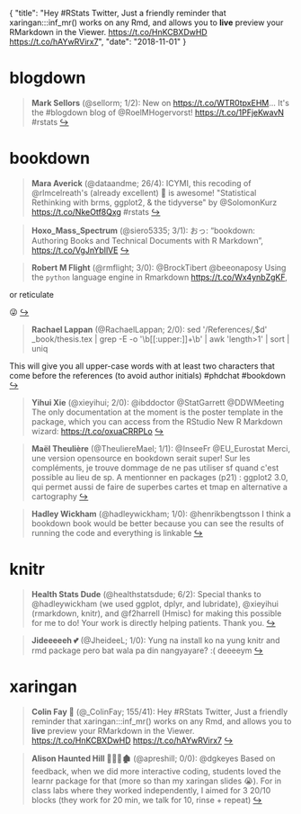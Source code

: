 {
  "title": "Hey #RStats Twitter, Just a friendly reminder that xaringan:::inf_mr() works on any Rmd, and allows you to **live** preview your RMarkdown in the Viewer. https://t.co/HnKCBXDwHD https://t.co/hAYwRVirx7",
  "date": "2018-11-01"
}

# blogdown

> **Mark Sellors** (@sellorm; 1/2): New on https://t.co/WTR0tpxEHM... It's the #blogdown blog of @RoelMHogervorst! https://t.co/1PFjeKwavN #rstats  [&#8618;](https://twitter.com/xieyihui/status/1057732783953584134)

<!-- -->


# bookdown

> **Mara Averick** (@dataandme; 26/4): ICYMI, this recoding of @rlmcelreath's (already excellent) 📕 is awesome!
"Statistical Rethinking with brms, ggplot2, &amp; the tidyverse" by @SolomonKurz
https://t.co/NkeOtf8Qxg #rstats  [&#8618;](https://twitter.com/xieyihui/status/1057816746512523266)

<!-- -->


> **Hoxo_Mass_Spectrum** (@siero5335; 3/1): おっ: “bookdown: Authoring Books and Technical Documents with R Markdown”, https://t.co/VgJnYbIlVE  [&#8618;](https://twitter.com/xieyihui/status/1057833202033643520)

<!-- -->


> **Robert M Flight** (@rmflight; 3/0): @BrockTibert @beeonaposy Using the `python` language engine in Rmarkdown https://t.co/Wx4ynbZgKF,
>
or reticulate
>
😜  [&#8618;](https://twitter.com/xieyihui/status/1057729495095037953)

<!-- -->


> **Rachael Lappan** (@RachaelLappan; 2/0): sed '/References/,$d' _book/thesis.tex | grep -E -o '\b[[:upper:]]+\b' | awk 'length&gt;1' | sort | uniq
>
This will give you all upper-case words with at least two characters that come before the references (to avoid author initials) #phdchat #bookdown  [&#8618;](https://twitter.com/xieyihui/status/1057817794371305475)

<!-- -->


> **Yihui Xie** (@xieyihui; 2/0): @ibddoctor @StatGarrett @DDWMeeting The only documentation at the moment is the poster template in the package, which you can access from the RStudio New R Markdown wizard: https://t.co/oxuaCRRPLo  [&#8618;](https://twitter.com/xieyihui/status/1057668284953243650)

<!-- -->


> **Maël Theulière** (@TheuliereMael; 1/1): @InseeFr @EU_Eurostat Merci, une version opensource en bookdown serait super! Sur les compléments, je trouve dommage de ne pas utiliser sf quand c'est possible au lieu de sp. A mentionner en packages (p21) : ggplot2 3.0, qui permet aussi de faire de superbes cartes et tmap en alternative a cartography  [&#8618;](https://twitter.com/xieyihui/status/1057542611832061952)

<!-- -->


> **Hadley Wickham** (@hadleywickham; 1/0): @henrikbengtsson I think a bookdown book would be better because you can see the results of running the code and everything is linkable  [&#8618;](https://twitter.com/xieyihui/status/1057617882576838656)

<!-- -->


# knitr

> **Health Stats Dude** (@healthstatsdude; 6/2): Special thanks to @hadleywickham (we used ggplot, dplyr, and lubridate), @xieyihui (rmarkdown, knitr), and @f2harrell (Hmisc) for making this possible for me to do! Your work is directly helping patients. Thank you.  [&#8618;](https://twitter.com/xieyihui/status/1057690422833598465)

<!-- -->


> **Jideeeeeh 💕** (@JheideeL; 1/0): Yung na install ko na yung knitr and rmd package pero bat wala pa din nangyayare? :( deeeeym  [&#8618;](https://twitter.com/xieyihui/status/1057621560725430272)

<!-- -->


# xaringan

> **Colin Fay 🤘** (@_ColinFay; 155/41): Hey #RStats Twitter, 
Just a friendly reminder that xaringan:::inf_mr() works on any Rmd, and allows you to **live** preview your RMarkdown in the Viewer. 
https://t.co/HnKCBXDwHD https://t.co/hAYwRVirx7  [&#8618;](https://twitter.com/xieyihui/status/1057598724342456321)

<!-- -->


> **Alison Haunted Hill 🧟‍♀️🦇🏚** (@apreshill; 0/0): @dgkeyes Based on feedback, when we did more interactive coding, students loved the learnr package for that (more so than my xaringan slides 😭). For in class labs where they worked independently, I aimed for 3 20/10 blocks (they work for 20 min, we talk for 10, rinse + repeat)  [&#8618;](https://twitter.com/xieyihui/status/1057676772580290560)

<!-- -->


